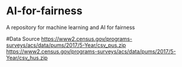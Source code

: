 # AI-for-fairness
A repository for machine learning and AI for fairness

#Data Source
https://www2.census.gov/programs-surveys/acs/data/pums/2017/5-Year/csv_pus.zip
https://www2.census.gov/programs-surveys/acs/data/pums/2017/5-Year/csv_hus.zip
